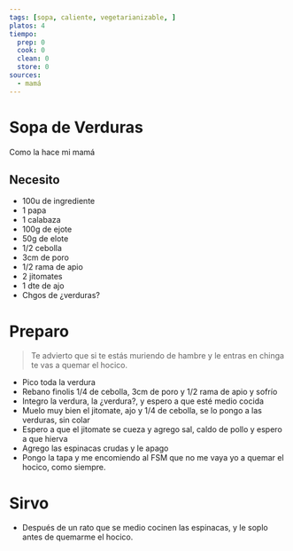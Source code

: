 ```yaml
---
tags: [sopa, caliente, vegetarianizable, ]
platos: 4
tiempo:
  prep: 0
  cook: 0
  clean: 0
  store: 0
sources:
  - mamá
---
```


# Sopa de Verduras

Como la hace mi mamá

## Necesito

- 100u de ingrediente
- 1 papa
- 1 calabaza
- 100g de ejote
- 50g de elote
- 1/2 cebolla
- 3cm de poro
- 1/2 rama de apio
- 2 jitomates
- 1 dte de ajo
- Chgos de ¿verduras?


# Preparo

> Te advierto que si te estás muriendo de hambre y le entras en chinga te vas a quemar el hocico.


- Pico toda la verdura
- Rebano finolis 1/4 de cebolla, 3cm de poro y 1/2 rama de apio y sofrío
- Integro la verdura, la ¿verdura?, y espero a que esté medio cocida
- Muelo muy bien el jitomate, ajo y 1/4 de cebolla, se lo pongo a las verduras, sin colar
- Espero a que el jitomate se cueza y agrego sal, caldo de pollo y espero a que hierva
- Agrego las espinacas crudas y le apago
- Pongo la tapa y me encomiendo al FSM que no me vaya yo a quemar el hocico, como siempre.

# Sirvo

- Después de un rato que se medio cocinen las espinacas, y le soplo antes de quemarme el hocico.
